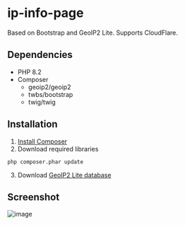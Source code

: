 # ip-info-page

Based on Bootstrap and GeoIP2 Lite. Supports CloudFlare.

## Dependencies

* PHP 8.2
* Composer
  * geoip2/geoip2
  * twbs/bootstrap
  * twig/twig

## Installation

1. [Install Composer](https://getcomposer.org/download/)
2. Download required libraries

```
php composer.phar update
```

3. Download [GeoIP2 Lite database](https://dev.maxmind.com/geoip/geolite2-free-geolocation-data)

## Screenshot

![image](https://github.com/c0m4r/ip-info-page/assets/6292788/5492c376-bc49-4ee0-97d0-e2a41e55f128)
